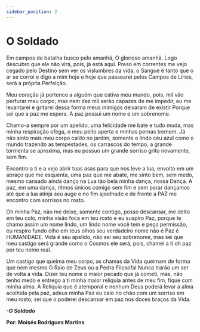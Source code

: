 ```yaml
---
sidebar_position: 2
---
```


# O Soldado

Em campos de batalha busco pelo amanhã, O glorioso amanhã. Logo descubro que ele não virá, pois, já está aqui. Preso em correntes me vejo cegado pelo Destino sem ver os vislumbres da vida, o Sangue é tanto que o ar se corroí e digo a mim hoje e hoje que passearei pelos Campos de Lírios, será a própria Perfeição.

Meu coração já pertence a alguém que cativa meu mundo, pois, mil vão perfurar meu corpo, mas nem dez mil serão capazes de me impedir, eu me levantarei e gritarei dessa forma meus inimigos deixaram de existir Porque sei que a paz me espera. A paz possui um nome e um sobrenome.

Chamo-a sempre por um apelido, uma felicidade me bate e tudo muda, mas minha respiração ofega, o meu peito aperta e minhas pernas tremem. Já não sinto mais meu corpo caído no jardim, somente o lindo céu azul como o mundo trazendo as tempestades, os carrascos do tempo, a grande tormenta se aproxima, mas eu possuo um grande sorriso grito novamente, sem fim.

Encontro a ti e a vejo abrir tuas asas para que nos leve a lua, envolto em um abraço que me esquenta, uma paz que me abate, me sinto bem, sem medo, mesmo cansado ainda danço na Lua tão bela minha dança, nossa Dança. A paz, em uma dança, ritmos únicos comigo sem fim e sem parar dançamos até que a lua atinja seu auge e no fim ajoelhado e de frente a PAZ me encontro com sorrisos no rosto.

Oh minha Paz, não me deixe, somente contigo, posso descansar, me deito em teu colo, minha visão foca em teu rosto e eu suspiro Paz, porque te chamo assim um nome lindo, um lindo nome você tem e peço permissão, eu respiro fundo olho em teus olhos seu verdadeiro nome não é Paz é HUMANIDADE. Vida é seu apelido, não sei seu sobrenome, mas sei que meu castigo será grande como o Cosmos ele será, pois, chamei a ti oh paz por teu nome real.

Um castigo que queima meu corpo, as chamas da Vida queimam de forma que nem mesmo O Raio de Zeus ou a Pedra Filosofal Nunca trarão um ser de volta a vida. Dizer teu nome o maior pecado que já cometi, mas, não tenho medo e entrego a ti minha maior relíquia antes de meu fim, fique com minha alma. A Relíquia que é atemporal e nenhum Deus poderá levar a alma acolhida pela paz, adeus minha Paz eu caio no chão com um sorriso em meu rosto, sei que o poderei descansar em paz nos doces braços da Vida.

**_-O Soldado_**

**Por: Moisés Rodrigues Martins**